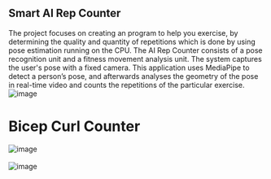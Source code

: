 ## Smart AI Rep Counter
The project focuses on creating an program to help you exercise, by determining the quality and quantity of repetitions which is done by using pose estimation running on the CPU. The AI Rep Counter consists of a pose recognition unit and a fitness movement analysis unit. The system captures the user's pose with a fixed camera. This application uses MediaPipe to detect a person’s pose, and afterwards analyses the geometry of the pose in real-time video and counts the repetitions of the particular exercise.
</br>
![image](https://github.com/stha1122/AI-Rep-Counter/assets/122188963/1bcbad9e-8ece-4f75-8b2d-248c2f0a4760)
</br>
# Bicep Curl Counter</br>
![image](https://github.com/stha1122/AI-Rep-Counter/assets/122188963/6674b27c-de54-4047-8f80-a9f21dba356e)
</br>
</br>
![image](https://github.com/stha1122/AI-Rep-Counter/assets/122188963/3d3192c2-cabf-4a7a-b930-9705f4e04f99)


